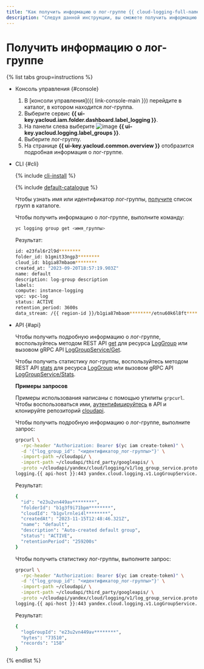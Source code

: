 ```yaml
---
title: "Как получить информацию о лог-группе {{ cloud-logging-full-name }}"
description: "Следуя данной инструкции, вы сможете получить информацию о лог-группе."
---
```


# Получить информацию о лог-группе

{% list tabs group=instructions %}

- Консоль управления {#console}

  1. В [консоли управления]({{ link-console-main }}) перейдите в каталог, в котором находится лог-группа.
  1. Выберите сервис **{{ ui-key.yacloud.iam.folder.dashboard.label_logging }}**.
  1. На панели слева выберите ![image](../../_assets/console-icons/tray.svg) **{{ ui-key.yacloud.logging.label_groups }}**.
  1. Выберите лог-группу.
  1. На странице **{{ ui-key.yacloud.common.overview }}** отобразится подробная информация о лог-группе.

- CLI {#cli}

  {% include [cli-install](../../_includes/cli-install.md) %}

  {% include [default-catalogue](../../_includes/default-catalogue.md) %}

  Чтобы узнать имя или идентификатор лог-группы, [получите](list.md) список групп в каталоге.

  Чтобы получить информацию о лог-группе, выполните команду:

  ```bash
  yc logging group get <имя_группы>
  ```

  Результат:

  ```bash
  id: e23fal6r2l9d********
  folder_id: b1gmit33ngp3********
  cloud_id: b1gia87mbaom********
  created_at: "2023-09-20T18:57:19.903Z"
  name: default
  description: log-group description
  labels:
  compute: instance-logging
  vpc: vpc-log
  status: ACTIVE
  retention_period: 3600s
  data_stream: /{{ region-id }}/b1gia87mbaom********/etnu60k6l8ft********/sample-stream
  ```

- API {#api}

  Чтобы получить подробную информацию о лог-группе, воспользуйтесь методом REST API [get](../api-ref/LogGroup/get.md) для ресурса [LogGroup](../api-ref/LogGroup/index.md) или вызовом gRPC API [LogGroupService/Get](../api-ref/grpc/log_group_service.md#Get).

  Чтобы получить статистику лог-группы, воспользуйтесь методом REST API [stats](../api-ref/LogGroup/stats.md) для ресурса [LogGroup](../api-ref/LogGroup/index.md) или вызовом gRPC API [LogGroupService/Stats](../api-ref/grpc/log_group_service.md#Stats).

  **Примеры запросов**

  Примеры использования написаны с помощью утилиты `grpcurl`. Чтобы воспользоваться ими, [аутентифицируйтесь](../../logging/api-ref/authentication.md) в API и клонируйте репозиторий [cloudapi](https://github.com/yandex-cloud/cloudapi).

  Чтобы получить подробную информацию о лог-группе, выполните запрос:

  ```bash
  grpcurl \
    -rpc-header "Authorization: Bearer $(yc iam create-token)" \
    -d '{"log_group_id": "<идентификатор_лог-группы>"}' \
    -import-path ~/cloudapi/ \
    -import-path ~/cloudapi/third_party/googleapis/ \
    -proto ~/cloudapi/yandex/cloud/logging/v1/log_group_service.proto \
  logging.{{ api-host }}:443 yandex.cloud.logging.v1.LogGroupService.Get
  ```

  Результат:

  ```bash
  {
    "id": "e23u2vn449av********",
    "folderId": "b1g3f9i71bpm********",
    "cloudId": "b1gvlrnlei4l********",
    "createdAt": "2023-11-15T12:48:46.321Z",
    "name": "default",
    "description": "Auto-created default group",
    "status": "ACTIVE",
    "retentionPeriod": "259200s"
  }
  ```

  Чтобы получить статистику лог-группы, выполните запрос:

  ```bash
  grpcurl \
    -rpc-header "Authorization: Bearer $(yc iam create-token)" \
    -d '{"log_group_id": "<идентификатор_лог-группы>"}' \
    -import-path ~/cloudapi/ \
    -import-path ~/cloudapi/third_party/googleapis/ \
    -proto ~/cloudapi/yandex/cloud/logging/v1/log_group_service.proto \
  logging.{{ api-host }}:443 yandex.cloud.logging.v1.LogGroupService.Stats
  ```

  Результат:

  ```bash
  {
    "logGroupId": "e23u2vn449av********",
    "bytes": "73510",
    "records": "158"
  }
  ```

{% endlist %}